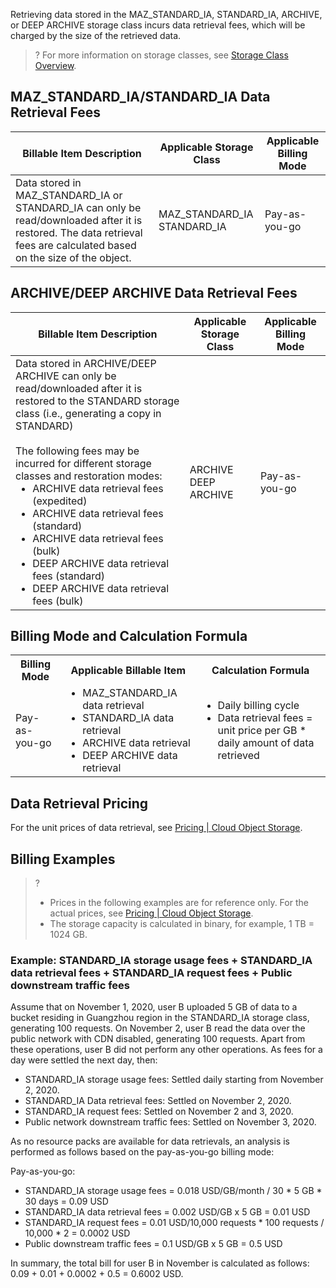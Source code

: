 Retrieving data stored in the MAZ_STANDARD_IA, STANDARD_IA, ARCHIVE, or DEEP ARCHIVE storage class incurs data retrieval fees, which will be charged by the size of the retrieved data.

>? For more information on storage classes, see [Storage Class Overview](https://www.tencentcloud.com/document/product/436/30925).
> 


## MAZ_STANDARD_IA/STANDARD_IA Data Retrieval Fees

| Billable Item Description | Applicable Storage Class | Applicable Billing Mode |
| ----------------------- | --------------- |------------------- |
| Data stored in MAZ_STANDARD_IA or STANDARD_IA can only be read/downloaded after it is restored. The data retrieval fees are calculated based on the size of the object.                            |      MAZ_STANDARD_IA</br>STANDARD_IA                             | Pay-as-you-go |

## ARCHIVE/DEEP ARCHIVE Data Retrieval Fees

| Billable Item Description | Applicable Storage Class | Applicable Billing Mode |
| ----------------------- | --------------- |------------------- |
| Data stored in ARCHIVE/DEEP ARCHIVE can only be read/downloaded after it is restored to the STANDARD storage class (i.e., generating a copy in STANDARD) </br></br>The following fees may be incurred for different storage classes and restoration modes: <ul style="margin: 0;"><li>ARCHIVE data retrieval fees (expedited)</li><li>ARCHIVE data retrieval fees (standard)</li><li>ARCHIVE data retrieval fees (bulk)</li><li>DEEP ARCHIVE data retrieval fees (standard)</li><li>DEEP ARCHIVE data retrieval fees (bulk)</li></ul> | ARCHIVE</br>DEEP ARCHIVE | Pay-as-you-go |


## Billing Mode and Calculation Formula

<table>
   <tr>
      <th>Billing Mode</td>
      <th>Applicable Billable Item</td>
      <th>Calculation Formula</td>
   </tr>
   <tr>
      <td rowspan=1>Pay-as-you-go</td>
      <td><ul style="margin: 0;"><li>MAZ_STANDARD_IA data retrieval</li><li>STANDARD_IA data retrieval</li><li>ARCHIVE data retrieval</li><li>DEEP ARCHIVE data retrieval</li></ul></td>
      <td><ul style="margin: 0;"><li>Daily billing cycle</li><li>Data retrieval fees = unit price per GB * daily amount of data retrieved</li></ul></td>
   </tr>
</table>


## Data Retrieval Pricing

For the unit prices of data retrieval, see [Pricing | Cloud Object Storage](https://buy.intl.cloud.tencent.com/price/cos?lang=en&pg=).




## Billing Examples

>?
> - Prices in the following examples are for reference only. For the actual prices, see [Pricing | Cloud Object Storage](https://buy.intl.cloud.tencent.com/price/cos?lang=en&pg=).
> - The storage capacity is calculated in binary, for example, 1 TB = 1024 GB.
> 

### Example: STANDARD_IA storage usage fees + STANDARD_IA data retrieval fees + STANDARD_IA request fees + Public downstream traffic fees

Assume that on November 1, 2020, user B uploaded 5 GB of data to a bucket residing in Guangzhou region in the STANDARD_IA storage class, generating 100 requests. On November 2, user B read the data over the public network with CDN disabled, generating 100 requests. Apart from these operations, user B did not perform any other operations. As fees for a day were settled the next day, then:

- STANDARD_IA storage usage fees: Settled daily starting from November 2, 2020.
- STANDARD_IA Data retrieval fees: Settled on November 2, 2020.
- STANDARD_IA request fees: Settled on November 2 and 3, 2020.
- Public network downstream traffic fees: Settled on November 3, 2020.

As no resource packs are available for data retrievals, an analysis is performed as follows based on the pay-as-you-go billing mode:

Pay-as-you-go:
 - STANDARD_IA storage usage fees = 0.018 USD/GB/month / 30 * 5 GB * 30 days = 0.09 USD
 - STANDARD_IA data retrieval fees = 0.002 USD/GB x 5 GB = 0.01 USD
 - STANDARD_IA request fees = 0.01 USD/10,000 requests * 100 requests / 10,000 * 2 = 0.0002 USD
 - Public downstream traffic fees = 0.1 USD/GB x 5 GB = 0.5 USD

In summary, the total bill for user B in November is calculated as follows: 0.09 + 0.01 + 0.0002 + 0.5 = 0.6002 USD.

